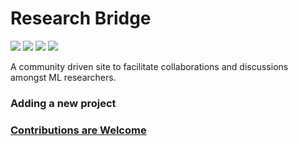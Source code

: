 # Research Bridge
  
<p>  
<img src="https://img.shields.io/website?down_color=red&down_message=down&up_color=green&up_message=online&url=https%3A%2F%2Fyashsmehta.github.io%2Fresearch-bridge%2F">
  
<img src="https://img.shields.io/github/repo-size/yashsmehta/research-bridge">

<img src="https://img.shields.io/github/issues-pr-raw/yashsmehta/research-bridge">

<img src="https://badges.frapsoft.com/os/v1/open-source.svg?v=103" >

</p>


A community driven site to facilitate collaborations and discussions amongst ML researchers.

### Adding a new project

### [Contributions are Welcome](https://github.com/yashsmehta/research-bridge/blob/master/CONTRIBUTING.md)

